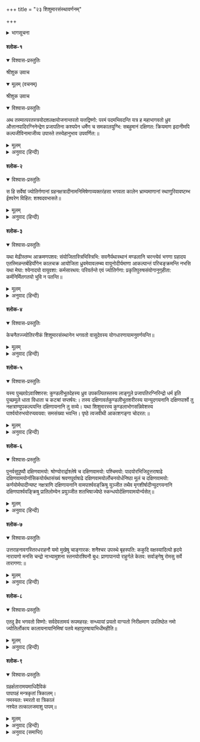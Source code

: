 +++
title = "२३ शिशुमारसंस्थावर्णनम्"

+++



<details><summary>भागसूचना</summary>

शिशुमारचक्रका वर्णन
</details>

#### श्लोक-१


<details open><summary>विश्वास-प्रस्तुतिः</summary>

श्रीशुक उवाच
</details>

<details open><summary>मूलम् (वचनम्)</summary>

श्रीशुक उवाच
</details>

<details open><summary>विश्वास-प्रस्तुतिः</summary>

अथ तस्मात्परतस्त्रयोदशलक्षयोजनान्तरतो यत्तद्विष्णो: परमं पदमभिवदन्ति यत्र ह महाभागवतो ध्रुव औत्तानपादिरग्निनेन्द्रेण प्रजापतिना कश्यपेन धर्मेण च समकालयुग्भि: सबहुमानं दक्षिणत: क्रियमाण इदानीमपि कल्पजीविनामाजीव्य उपास्ते तस्येहानुभाव उपवर्णित:॥
</details>

<details><summary>मूलम्</summary>

अथ तस्मात्परतस्त्रयोदशलक्षयोजनान्तरतो यत्तद्विष्णो: परमं पदमभिवदन्ति यत्र ह महाभागवतो ध्रुव औत्तानपादिरग्निनेन्द्रेण प्रजापतिना कश्यपेन धर्मेण च समकालयुग्भि: सबहुमानं दक्षिणत: क्रियमाण इदानीमपि कल्पजीविनामाजीव्य उपास्ते तस्येहानुभाव उपवर्णित:॥
</details>

<details><summary>अनुवाद (हिन्दी)</summary>

श्रीशुकदेवजी कहते हैं—राजन्! सप्तर्षियोंसे तेरह लाख योजन ऊपर ध्रुवलोक है। इसे भगवान् विष्णुका परम पद कहते हैं। यहाँ उत्तानपादके पुत्र परम भगवद‍्भक्त ध्रुवजी विराजमान हैं। अग्नि, इन्द्र, प्रजापति कश्यप और धर्म—ये सब एक साथ अत्यन्त आदरपूर्वक इनकी प्रदक्षिणा करते रहते हैं। अब भी कल्पपर्यन्त रहनेवाले लोक इन्हींके आधार स्थित हैं। इनका इस लोकका प्रभाव हम पहले (चौथे स्कन्धमें) वर्णन कर चुके हैं॥ १॥
</details>

#### श्लोक-२


<details open><summary>विश्वास-प्रस्तुतिः</summary>

स हि सर्वेषां ज्योतिर्गणानां ग्रहनक्षत्रादीनामनिमिषेणाव्यक्तरंहसा भगवता कालेन भ्राम्यमाणानां स्थाणुरिवावष्टम्भ ईश्वरेण विहित: शश्वदवभासते॥
</details>

<details><summary>मूलम्</summary>

स हि सर्वेषां ज्योतिर्गणानां ग्रहनक्षत्रादीनामनिमिषेणाव्यक्तरंहसा भगवता कालेन भ्राम्यमाणानां स्थाणुरिवावष्टम्भ ईश्वरेण विहित: शश्वदवभासते॥
</details>

<details><summary>अनुवाद (हिन्दी)</summary>

सदा जागते रहनेवाले अव्यक्तगति भगवान् कालके द्वारा जो ग्रह-नक्षत्रादि ज्योतिर्गण निरन्तर घुमाये जाते हैं, भगवान‍्ने ध्रुवलोकको ही उन सबके आधारस्तम्भरूपसे नियुक्त किया है। अत: यह एक ही स्थानमें रहकर सदा प्रकाशित होता है॥ २॥
</details>

#### श्लोक-३


<details open><summary>विश्वास-प्रस्तुतिः</summary>

यथा मेढीस्तम्भ आक्रमणपशव: संयोजितास्त्रिभिस्त्रिभि: सवनैर्यथास्थानं मण्डलानि चरन्त्येवं भगणा ग्रहादय एतस्मिन्नन्तर्बहिर्योगेन कालचक्र आयोजिता ध्रुवमेवावलम्ब्य वायुनोदीर्यमाणा आकल्पान्तं परिचङ्‍क्रमन्ति नभसि यथा मेघा: श्येनादयो वायुवशा: कर्मसारथय: परिवर्तन्ते एवं ज्योतिर्गणा: प्रकृतिपुरुषसंयोगानुगृहीता: कर्मनिर्मितगतयो भुवि न पतन्ति॥
</details>

<details><summary>मूलम्</summary>

यथा मेढीस्तम्भ आक्रमणपशव: संयोजितास्त्रिभिस्त्रिभि: सवनैर्यथास्थानं मण्डलानि चरन्त्येवं भगणा ग्रहादय एतस्मिन्नन्तर्बहिर्योगेन कालचक्र आयोजिता ध्रुवमेवावलम्ब्य वायुनोदीर्यमाणा आकल्पान्तं परिचङ्‍क्रमन्ति नभसि यथा मेघा: श्येनादयो वायुवशा: कर्मसारथय: परिवर्तन्ते एवं ज्योतिर्गणा: प्रकृतिपुरुषसंयोगानुगृहीता: कर्मनिर्मितगतयो भुवि न पतन्ति॥
</details>

<details><summary>अनुवाद (हिन्दी)</summary>

जिस प्रकार दायँ चलानेके समय अनाजको खूँदनेवाले पशु छोटी, बड़ी और मध्यम रस्सीमें बँधकर क्रमश:निकट, दूर और मध्यमें रहकर खंभेके चारों ओर मण्डल बाँधकर घूमते रहते हैं, उसी प्रकार सारे नक्षत्र और ग्रहगण बाहर-भीतरके क्रमसे इस कालचक्रमें नियुक्त होकर ध्रुवलोकका ही आश्रय लेकर वायुकी प्रेरणासे कल्पके अन्ततक घूमते रहते हैं। जिस प्रकार मेघ और बाज आदि पक्षी अपने कर्मोंकी सहायतासे वायुके अधीन रहकर आकाशमें उड़ते रहते हैं, उसी प्रकार ये ज्योतिर्गण भी प्रकृति और पुरुषके संयोगवश अपने-अपने कर्मोंके अनुसार चक्‍कर काटते रहते हैं, पृथ्वीपर नहीं गिरते॥ ३॥
</details>

#### श्लोक-४


<details open><summary>विश्वास-प्रस्तुतिः</summary>

केचनैतज्ज्योतिरनीकं शिशुमारसंस्थानेन भगवतो वासुदेवस्य योगधारणायामनुवर्णयन्ति॥
</details>

<details><summary>मूलम्</summary>

केचनैतज्ज्योतिरनीकं शिशुमारसंस्थानेन भगवतो वासुदेवस्य योगधारणायामनुवर्णयन्ति॥
</details>

<details><summary>अनुवाद (हिन्दी)</summary>

कोई-कोई पुरुष भगवान‍्की योगमायाके आधारपर स्थित इस ज्योतिश्चक्रका शिशुमार (सूँस)-के रूपमें वर्णन करते हैं॥ ४॥
</details>

#### श्लोक-५


<details open><summary>विश्वास-प्रस्तुतिः</summary>

यस्य पुच्छाग्रेऽवाक्शिरस: कुण्डलीभूतदेहस्य ध्रुव उपकल्पितस्तस्य लाङ्‍गूले प्रजापतिरग्निरिन्द्रो धर्म इति पुच्छमूले धाता विधाता च कटॺां सप्तर्षय:। तस्य दक्षिणावर्तकुण्डलीभूतशरीरस्य यान्युदगयनानि दक्षिणपार्श्वे तु नक्षत्राण्युपकल्पयन्ति दक्षिणायनानि तु सव्ये। यथा शिशुमारस्य कुण्डलाभोगसन्निवेशस्य पार्श्वयोरुभयोरप्यवयवा: समसंख्या भवन्ति। पृष्ठे त्वजवीथी आकाशगङ्गा चोदरत:॥
</details>

<details><summary>मूलम्</summary>

यस्य पुच्छाग्रेऽवाक्शिरस: कुण्डलीभूतदेहस्य ध्रुव उपकल्पितस्तस्य लाङ्‍गूले प्रजापतिरग्निरिन्द्रो धर्म इति पुच्छमूले धाता विधाता च कटॺां सप्तर्षय:। तस्य दक्षिणावर्तकुण्डलीभूतशरीरस्य यान्युदगयनानि दक्षिणपार्श्वे तु नक्षत्राण्युपकल्पयन्ति दक्षिणायनानि तु सव्ये। यथा शिशुमारस्य कुण्डलाभोगसन्निवेशस्य पार्श्वयोरुभयोरप्यवयवा: समसंख्या भवन्ति। पृष्ठे त्वजवीथी आकाशगङ्गा चोदरत:॥
</details>

<details><summary>अनुवाद (हिन्दी)</summary>

यह शिशुमार कुण्डली मारे हुए है और इसका मुख नीचेकी ओर है। इसकी पूँछके सिरेपर ध्रुव स्थित है। पूँछके मध्यभागमें प्रजापति, अग्नि, इन्द्र और धर्म हैं। पूँछकी जड़में धाता और विधाता हैं। इसके कटिप्रदेशमें सप्तर्षि हैं। यह शिशुमार दाहिनी ओरको सिकुड़कर कुण्डली मारे हुए है। ऐसी स्थितिमें अभिजित् से लेकर पुनर्वसुपर्यन्त जो उत्तरायणके चौदह नक्षत्र हैं, वे इसके दाहिने भागमें हैं और पुष्यसे लेकर उत्तराषाढ़ापर्यन्त जो दक्षिणायनके चौदह नक्षत्र हैं, वे बायें भागमें हैं। लोकमें भी जब शिशुमार कुण्डलाकार होता है, तब उसके दोनों ओरके अंगोंकी संख्या समान रहती है, उसी प्रकार यहाँ नक्षत्र-संख्यामें भी समानता है। इसकी पीठमें अजवीथी (मूल, पूर्वाषाढ़ा और उत्तराषाढ़ा नामके तीन नक्षत्रोंका समूह)है और उदरमें आकाशगंगा है॥ ५॥
</details>

#### श्लोक-६


<details open><summary>विश्वास-प्रस्तुतिः</summary>

पुनर्वसुपुष्यौ दक्षिणवामयो: श्रोण्योरार्द्राश्लेषे च दक्षिणवामयो: पश्चिमयो: पादयोरभिजिदुत्तराषाढे दक्षिणवामयोर्नासिकयोर्यथासंख्यं श्रवणपूर्वाषाढे दक्षिणवामयोर्लोचनयोर्धनिष्ठा मूलं च दक्षिणवामयो: कर्णयोर्मघादीन्यष्ट नक्षत्राणि दक्षिणायनानि वामपार्श्ववङ‍‍्क्रिषु युञ्जीत तथैव मृगशीर्षादीन्युदगयनानि दक्षिणपार्श्ववङ्क्रिषु प्रातिलोम्येन प्रयुञ्जीत शतभिषाज्येष्ठे स्कन्धयोर्दक्षिणवामयोर्न्यसेत्॥
</details>

<details><summary>मूलम्</summary>

पुनर्वसुपुष्यौ दक्षिणवामयो: श्रोण्योरार्द्राश्लेषे च दक्षिणवामयो: पश्चिमयो: पादयोरभिजिदुत्तराषाढे दक्षिणवामयोर्नासिकयोर्यथासंख्यं श्रवणपूर्वाषाढे दक्षिणवामयोर्लोचनयोर्धनिष्ठा मूलं च दक्षिणवामयो: कर्णयोर्मघादीन्यष्ट नक्षत्राणि दक्षिणायनानि वामपार्श्ववङ‍‍्क्रिषु युञ्जीत तथैव मृगशीर्षादीन्युदगयनानि दक्षिणपार्श्ववङ्क्रिषु प्रातिलोम्येन प्रयुञ्जीत शतभिषाज्येष्ठे स्कन्धयोर्दक्षिणवामयोर्न्यसेत्॥
</details>

<details><summary>अनुवाद (हिन्दी)</summary>

राजन्! इसके दाहिने और बायें कटितटोंमें पुनर्वसु और पुष्य नक्षत्र हैं, पीछेके दाहिने और बायें चरणोंमें आर्द्रा और आश्लेषा नक्षत्र हैं तथा दाहिने और बायें नथुनोंमें क्रमश: अभिजित् और उत्तराषाढ़ा हैं। इसी प्रकार दाहिने और बायें नेत्रोंमें श्रवण और पूर्वाषाढ़ा एवं दाहिने और बायें कानोंमें धनिष्ठा और मूल नक्षत्र हैं। मघा आदि दक्षिणायनके आठ नक्षत्र बायीं पसलियोंमें और विपरीत क्रमसे मृगशिरा आदि उत्तरायणके आठ नक्षत्र दाहिनी पसलियोंमें हैं। शतभिषा और ज्येष्ठा—ये दो नक्षत्र क्रमश: दाहिने और बायें कंधोंकी जगह हैं॥ ६॥
</details>

#### श्लोक-७


<details open><summary>विश्वास-प्रस्तुतिः</summary>

उत्तराहनावगस्तिरधराहनौ यमो मुखेषु चाङ्गारक: शनैश्चर उपस्थे बृहस्पति: ककुदि वक्षस्यादित्यो हृदये नारायणो मनसि चन्द्रो नाभ्यामुशना स्तनयोरश्विनौ बुध: प्राणापानयो राहुर्गले केतव: सर्वाङ्गेषु रोमसु सर्वे तारागणा:॥
</details>

<details><summary>मूलम्</summary>

उत्तराहनावगस्तिरधराहनौ यमो मुखेषु चाङ्गारक: शनैश्चर उपस्थे बृहस्पति: ककुदि वक्षस्यादित्यो हृदये नारायणो मनसि चन्द्रो नाभ्यामुशना स्तनयोरश्विनौ बुध: प्राणापानयो राहुर्गले केतव: सर्वाङ्गेषु रोमसु सर्वे तारागणा:॥
</details>

<details><summary>अनुवाद (हिन्दी)</summary>

इसकी ऊपरकी थूथनीमें अगस्त्य, नीचेकी ठोडीमें नक्षत्ररूप यम, मुखोंमें मंगल, लिंगप्रदेशमें शनि, ककुद‍्में बृहस्पति, छातीमें सूर्य, हृदयमें नारायण, मनमें चन्द्रमा, नाभिमें शुक्र, स्तनोंमें अश्विनीकुमार, प्राण और अपानमें बुध, गलेमें राहु, समस्त अंगोंमें केतु और रोमोंमें सम्पूर्ण तारागण स्थित हैं॥ ७॥
</details>

#### श्लोक-८


<details open><summary>विश्वास-प्रस्तुतिः</summary>

एतदु हैव भगवतो विष्णो: सर्वदेवतामयं रूपमहरह: सन्ध्यायां प्रयतो वाग्यतो निरीक्षमाण उपतिष्ठेत नमो ज्योतिर्लोकाय कालायनायानिमिषां पतये महापुरुषायाभिधीमहीति॥
</details>

<details><summary>मूलम्</summary>

एतदु हैव भगवतो विष्णो: सर्वदेवतामयं रूपमहरह: सन्ध्यायां प्रयतो वाग्यतो निरीक्षमाण उपतिष्ठेत नमो ज्योतिर्लोकाय कालायनायानिमिषां पतये महापुरुषायाभिधीमहीति॥
</details>

<details><summary>अनुवाद (हिन्दी)</summary>

राजन्! यह भगवान् विष्णुका सर्वदेवमय स्वरूप है। इसका नित्यप्रति सायंकालके समय पवित्र और मौन होकर दर्शन करते हुए चिन्तन करना चाहिये तथा इस मन्त्रका जप करते हुए भगवान‍्की स्तुति करनी चाहिये—‘सम्पूर्ण ज्योतिर्गणोंके आश्रय, कालचक्रस्वरूप, सर्वदेवाधिपति परमपुरुष परमात्माका हम नमस्कारपूर्वक ध्यान करते हैं’॥ ८॥
</details>

#### श्लोक-९


<details open><summary>विश्वास-प्रस्तुतिः</summary>

ग्रहर्क्षतारामयमाधिदैविकं  
पापापहं मन्त्रकृतां त्रिकालम्।  
नमस्यत: स्मरतो वा त्रिकालं  
नश्येत तत्कालजमाशु पापम्॥
</details>

<details><summary>मूलम्</summary>

ग्रहर्क्षतारामयमाधिदैविकं  
पापापहं मन्त्रकृतां त्रिकालम्।  
नमस्यत: स्मरतो वा त्रिकालं  
नश्येत तत्कालजमाशु पापम्॥
</details>

<details><summary>अनुवाद (हिन्दी)</summary>

ग्रह, नक्षत्र और ताराओंके रूपमें भगवान‍्का आधिदैविकरूप प्रकाशित हो रहा है; वह तीनों समय उपर्युक्त मन्त्रका जप करनेवाले पुरुषोंके पाप नष्ट कर देता है। जो पुरुष प्रात:, मध्याह्न और सायं—तीनों काल उनके इस आधिदैविक स्वरूपका नित्यप्रति चिन्तन और वन्दन करता है, उसके उस समय किये हुए पाप तुरन्त नष्ट हो जाते हैं॥ ९॥
</details>

<details><summary>अनुवाद (समाप्ति)</summary>

इति श्रीमद‍्भागवते महापुराणे पारमहंस्यां संहितायां पञ्चमस्कन्धे शिशुमारसंस्थावर्णनं नाम त्रयोविंशोऽध्याय:॥ २३॥
</details>
